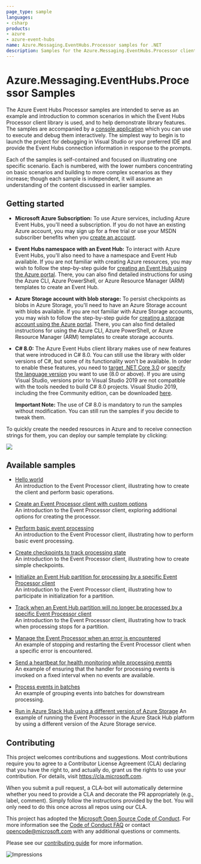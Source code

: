 ```yaml
---
page_type: sample
languages:
- csharp
products:
- azure
- azure-event-hubs
name: Azure.Messaging.EventHubs.Processor samples for .NET
description: Samples for the Azure.Messaging.EventHubs.Processor client library
---
```


# Azure.Messaging.EventHubs.Processor Samples

The  Azure Event Hubs Processor samples are intended to serve as an example and introduction to common scenarios in which the Event Hubs Processor client library is used, and to help demonstrate library features.  The samples are accompanied by a [console application](./Program.cs) which you can use to execute and debug them interactively.  The simplest way to begin is to launch the project for debugging in Visual Studio or your preferred IDE and provide the Event Hubs connection information in response to the prompts.

Each of the samples is self-contained and focused on illustrating one specific scenario.  Each is numbered, with the lower numbers concentrating on basic scenarios and building to more complex scenarios as they increase; though each sample is independent, it will assume an understanding of the content discussed in earlier samples.

## Getting started

- **Microsoft Azure Subscription:**  To use Azure services, including Azure Event Hubs, you'll need a subscription.  If you do not have an existing Azure account, you may sign up for a free trial or use your MSDN subscriber benefits when you [create an account](https://account.windowsazure.com/Home/Index).

- **Event Hubs namespace with an Event Hub:** To interact with Azure Event Hubs, you'll also need to have a namespace and Event Hub available.  If you are not familiar with creating Azure resources, you may wish to follow the step-by-step guide for [creating an Event Hub using the Azure portal](https://docs.microsoft.com/en-us/azure/event-hubs/event-hubs-create).  There, you can also find detailed instructions for using the Azure CLI, Azure PowerShell, or Azure Resource Manager (ARM) templates to create an Event Hub.

- **Azure Storage account with blob storage:** To persist checkpoints as blobs in Azure Storage, you'll need to have an Azure Storage account with blobs available.  If you are not familiar with Azure Storage accounts, you may wish to follow the step-by-step guide for [creating a storage account using the Azure portal](https://docs.microsoft.com/en-us/azure/storage/common/storage-quickstart-create-account?toc=%2Fazure%2Fstorage%2Fblobs%2Ftoc.json&tabs=azure-portal).  There, you can also find detailed instructions for using the Azure CLI, Azure PowerShell, or Azure Resource Manager (ARM) templates to create storage accounts.

- **C# 8.0:** The Azure Event Hubs client library makes use of new features that were introduced in C# 8.0.  You can still use the library with older versions of C#, but some of its functionality won't be available.  In order to enable these features, you need to [target .NET Core 3.0](https://docs.microsoft.com/en-us/dotnet/standard/frameworks#how-to-specify-target-frameworks) or [specify the language version](https://docs.microsoft.com/en-gb/dotnet/csharp/language-reference/configure-language-version#override-a-default) you want to use (8.0 or above).  If you are using Visual Studio, versions prior to Visual Studio 2019 are not compatible with the tools needed to build C# 8.0 projects.  Visual Studio 2019, including the free Community edition, can be downloaded [here](https://visualstudio.microsoft.com/vs/).

  **Important Note:** The use of C# 8.0 is mandatory to run the samples without modification.  You can still run the samples if you decide to tweak them.

To quickly create the needed resources in Azure and to receive connection strings for them, you can deploy our sample template by clicking:  

[![](http://azuredeploy.net/deploybutton.png)](https://portal.azure.com/#create/Microsoft.Template/uri/https%3A%2F%2Fraw.githubusercontent.com%2FAzure%2Fazure-sdk-for-net%2Fmaster%2Fsdk%2Feventhub%2FAzure.Messaging.EventHubs.Processor%2Fassets%2Fsamples-azure-deploy.json)

## Available samples

- [Hello world](https://github.com/Azure/azure-sdk-for-net/tree/master/sdk/eventhub/Azure.Messaging.EventHubs.Processor/samples/Sample01_HelloWorld.cs)  
  An introduction to the Event Processor client, illustrating how to create the client and perform basic operations.
  
- [Create an Event Processor client with custom options](https://github.com/Azure/azure-sdk-for-net/tree/master/sdk/eventhub/Azure.Messaging.EventHubs.Processor/samples/Sample02_ProcessorWithCustomOptions.cs)  
  An introduction to the Event Processor client, exploring additional options for creating the processor.

- [Perform basic event processing](https://github.com/Azure/azure-sdk-for-net/tree/master/sdk/eventhub/Azure.Messaging.EventHubs.Processor/samples/Sample03_BasicEventProcessing.cs)  
  An introduction to the Event Processor client, illustrating how to perform basic event processing.

- [Create checkpoints to track processing state](https://github.com/Azure/azure-sdk-for-net/tree/master/sdk/eventhub/Azure.Messaging.EventHubs.Processor/samples/Sample04_BasicCheckpointing.cs)  
  An introduction to the Event Processor client, illustrating how to create simple checkpoints.
  
- [Initialize an Event Hub partition for processing by a specific Event Processor client](https://github.com/Azure/azure-sdk-for-net/tree/master/sdk/eventhub/Azure.Messaging.EventHubs.Processor/samples/Sample05_InitializeAPartition.cs)  
  An introduction to the Event Processor client, illustrating how to participate in initialization for a partition.

- [Track when an Event Hub partition will no longer be processed by a specific Event Processor client](https://github.com/Azure/azure-sdk-for-net/tree/master/sdk/eventhub/Azure.Messaging.EventHubs.Processor/samples/Sample06_TrackWhenAPartitionIsClosed.cs)  
  An introduction to the Event Processor client, illustrating how to track when processing stops for a partition.
  
- [Manage the Event Processor when an error is encountered](https://github.com/Azure/azure-sdk-for-net/tree/master/sdk/eventhub/Azure.Messaging.EventHubs.Processor/samples/Sample07_RestartProcessingOnError.cs)  
  An example of stopping and restarting the Event Processor client when a specific error is encountered.

- [Send a heartbeat for health monitoring while processing events](https://github.com/Azure/azure-sdk-for-net/tree/master/sdk/eventhub/Azure.Messaging.EventHubs.Processor/samples/Sample08_EventProcessingHeartbeat.cs)  
  An example of ensuring that the handler for processing events is invoked on a fixed interval when no events are available.

- [Process events in batches](https://github.com/Azure/azure-sdk-for-net/tree/master/sdk/eventhub/Azure.Messaging.EventHubs.Processor/samples/Sample09_ProcessEventsByBatch.cs)  
  An example of grouping events into batches for downstream processing.

- [Run in Azure Stack Hub using a different version of Azure Storage](https://github.com/Azure/azure-sdk-for-net/tree/master/sdk/eventhub/Azure.Messaging.EventHubs.Processor/samples/Sample10_RunningWithDifferentStorageVersion.cs)
  An example of running the Event Processor in the Azure Stack Hub platform by using a different version of the Azure Storage service.

## Contributing  

This project welcomes contributions and suggestions.  Most contributions require you to agree to a Contributor License Agreement (CLA) declaring that you have the right to, and actually do, grant us the rights to use your contribution. For details, visit https://cla.microsoft.com.

When you submit a pull request, a CLA-bot will automatically determine whether you need to provide a CLA and decorate the PR appropriately (e.g., label, comment). Simply follow the instructions provided by the bot. You will only need to do this once across all repos using our CLA.

This project has adopted the [Microsoft Open Source Code of Conduct](https://opensource.microsoft.com/codeofconduct/). For more information see the [Code of Conduct FAQ](https://opensource.microsoft.com/codeofconduct/faq/) or contact [opencode@microsoft.com](mailto:opencode@microsoft.com) with any additional questions or comments.

Please see our [contributing guide](./../Azure.Messaging.EventHubs/CONTRIBUTING.md) for more information.
  
![Impressions](https://azure-sdk-impressions.azurewebsites.net/api/impressions/azure-sdk-for-net%2Fsdk%2Feventhub%2FAzure.Messaging.EventHubs.Processor/samples/%2FREADME.png)